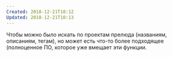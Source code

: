 ```yaml
---
Created: 2018-12-21T10:12
Updated: 2018-12-21T10:13
---
```

Чтобы можно было искать по проектам прелюда (названиям, описаниям, тегам), но может есть что-то более подходящее (полноценное ПО, которое уже вмещает эти функции.